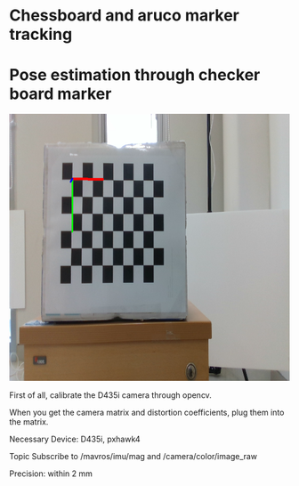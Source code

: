 # Chessboard and aruco marker tracking

# Pose estimation through checker board marker
<img src="opencv_object_tracking/image/detected_coordinate.png" width="680" height="480" />

First of all, calibrate the D435i camera through opencv.

When you get the camera matrix and distortion coefficients, plug them into the matrix.

Necessary Device: D435i, pxhawk4

Topic Subscribe to /mavros/imu/mag and /camera/color/image_raw

Precision: within 2 mm

